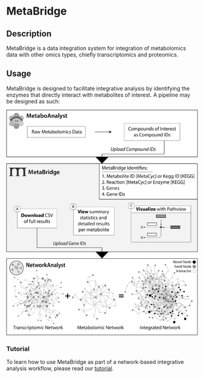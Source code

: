 # MetaBridge

## Description

MetaBridge is a data integration system for integration of metabolomics data with other omics types, chiefly transcriptomics and proteomics.

## Usage

MetaBridge is designed to facilitate integrative analysis by identifying the enzymes that directly interact with metabolites of interest. A pipeline may be designed as such:

![Pipeline Schema](./figure.png)

### Tutorial

To learn how to use MetaBridge as part of a network-based integrative analysis workflow, please read our [tutorial](./tutorial/tutorial.md).

<br>
